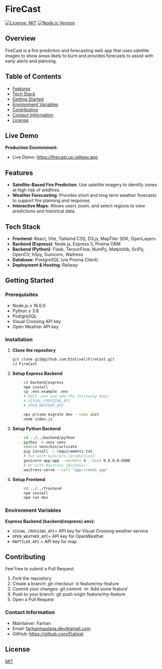 # FireCast

<p align="center">
  <!-- <img src="./Frontend/src/assets/webicon/text-icon.png" alt="FireCast" width="350" height="350" /> -->
</p>

[![License: MIT](https://img.shields.io/badge/License-MIT-blue.svg)](https://opensource.org/licenses/MIT)
[![Node.js Version](https://img.shields.io/badge/node-%3E%3D%2016.0.0-brightgreen)](https://nodejs.org/)

## Overview

FireCast is a fire prediction and forecasting web app that uses satellite images to show areas likely to burn and provides forecasts to assist with early alerts and planning.

## Table of Contents

- [Features](#features)
- [Tech Stack](#tech-stack)
- [Getting Started](#getting-started)
- [Environment Variables](#environment-variables)
- [Contributing](#contributing)
- [Contact Information](#contact-information)
- [License](#license)

## Live Demo

**Production Environment:**

- Live Demo: https://firecast.up.railway.app

## Features

- **Satellite-Based Fire Prediction**: Use satellite imagery to identify zones at high risk of wildfires.
- **Weather Forecasting**: Provides short and long term weather forecasts to support fire planning and response.
- **Interactive Maps**: Allows users zoom, and select regions to view predictions and historical data.

## Tech Stack

- **Frontend**: React, Vite, Tailwind CSS, D3.js, MapTiler SDK, OpenLayers.
- **Backend (Express)**: Node.js, Express 5, Prisma ORM
- **Backend (Python)**: Flask, TensorFlow, NumPy, Matplotlib, SciPy, OpenCV, h5py, Gunicorn, Waitress
- **Database**: PostgreSQL (via Prisma Client)
- **Deployment & Hosting**: Railway

## Getting Started

### Prerequisites

- Node.js ≥ 16.0.0
- Python ≥ 3.8
- PostgreSQL
- Visual Crossing API key
- Open Weather API key

### Installation

1. **Clone the repository**

   ```bash
   git clone git@github.com:Etativel/FireCast.git
   cd FireCast

   ```

2. **Setup Express Backend**

   ```bash
        cd backend/express
        npm install
        cp .env.example .env
        # Edit .env and add the following keys:
        # VISUAL_CROSSING_API
        # OPEN_WEATHER_API

        npx prisma migrate dev --name init
        node index.js

   ```

3. **Setup Python Backend**

   ```bash
        cd ../../backend/python
        python -m venv venv
        source venv/bin/activate
        pip install -r requirements.txt
        # Run with Gunicorn (production):
        gunicorn app:app --workers 4 --bind 0.0.0.0:5000
        # Or with Waitress (Windows):
        waitress-serve --call "app:create_app"

   ```

4. **Setup Frontend**
   ```bash
        cd ../../frontend
        npm install
        npm run dev
   ```

### Environment Variables

**Express Backend (backend/express/.env):**

- `VISUAL_CROSSING_API`= API key for Visual Crossing weather service
- `OPEN_WEATHER_API`= API key for OpenWeather
- `MAPTILER_API` = API key for map

## Contributing

Feel free to submit a Pull Request.

1. Fork the repository
2. Create a branch: git checkout -b feature/my-feature
3. Commit your changes: git commit -m 'Add some feature'
4. Push to your branch: git push origin feature/my-feature
5. Open a Pull Request

### Contact Information

- Maintainer: Farhan
- Email: farhanmaulana.dev@gmail.com
- GitHub: https://github.com/Etativel

## License

[MIT](https://github.com/Etativel/FireCast/blob/main/LICENSE)
